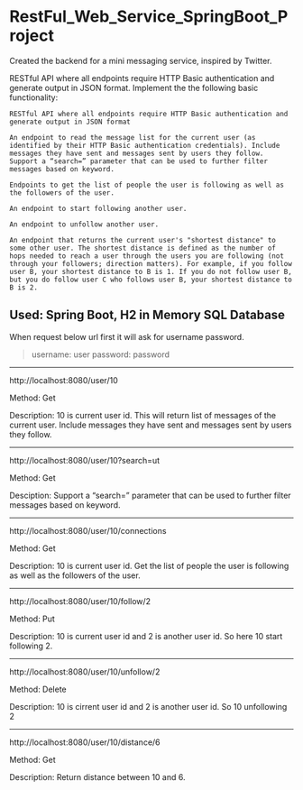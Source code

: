 # RestFul_Web_Service_SpringBoot_Project
Created the backend for a mini messaging service, inspired by Twitter.

RESTful API where all endpoints require HTTP Basic authentication and generate output in JSON format. Implement the the following basic functionality:

`RESTful API where all endpoints require HTTP Basic authentication and generate output in JSON format`

`An endpoint to read the message list for the current user (as identified by their HTTP Basic authentication credentials). Include messages they have sent and messages sent by users they follow. Support a “search=” parameter that can be used to further filter messages based on keyword.`

`Endpoints to get the list of people the user is following as well as the followers of the user.`

`An endpoint to start following another user.`

`An endpoint to unfollow another user.`

`An endpoint that returns the current user's "shortest distance" to some other user. The shortest distance is defined as the number of hops needed to reach a user through the users you are following (not through your followers; direction matters). For example, if you follow user B, your shortest distance to B is 1. If you do not follow user B, but you do follow user C who follows user B, your shortest distance to B is 2.` 


Used: Spring Boot, H2 in Memory SQL Database
---
When request below url first it will ask for username password.
> username: user
> password: password

---
http://localhost:8080/user/10

Method: Get

Description: 10 is current user id. This will return list of messages of the current user. Include messages they have sent and messages sent by users they follow.

---
http://localhost:8080/user/10?search=ut

Method: Get

Desciption: Support a “search=” parameter that can be used to further filter messages based on keyword.

---
http://localhost:8080/user/10/connections

Method: Get

Description: 10 is current user id. Get the list of people the user is following as well as the followers of the user.

---
http://localhost:8080/user/10/follow/2

Method: Put

Description: 10 is current user id and 2 is another user id. So here 10 start following 2. 

---
http://localhost:8080/user/10/unfollow/2

Method: Delete

Description: 10 is cirrent user id and 2 is another user id. So 10 unfollowing 2

---
http://localhost:8080/user/10/distance/6

Method: Get

Description: Return distance between 10 and 6.
